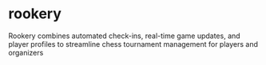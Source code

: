 # rookery
Rookery combines automated check-ins, real-time game updates, and player profiles to streamline chess tournament management for players and organizers
